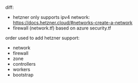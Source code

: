 diff:
- hetzner only supports ipv4 network: https://docs.hetzner.cloud/#networks-create-a-network
- firewall (network.tf) based on azure security.tf

order used to add hetzner support:
- network
- firewall
- zone
- controllers
- workers
- bootstrap